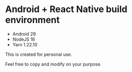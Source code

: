 # Android + React Native build environment

* Android 29
* NodeJS 16
* Yarn 1.22.10

This is created for personal use.

Feel free to copy and modify on your purpose.
